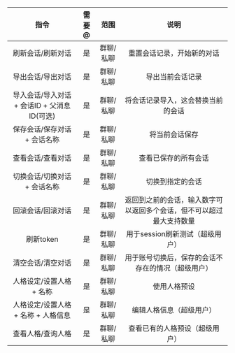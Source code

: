 | 指令 | 需要@ | 范围 | 说明 |
|:-----:|:----:|:----:|:----:|
| 刷新会话/刷新对话 | 是 | 群聊/私聊 | 重置会话记录，开始新的对话 |
| 导出会话/导出对话 | 是 | 群聊/私聊 | 导出当前会话记录 |
| 导入会话/导入对话 + 会话ID + 父消息ID(可选) | 是 | 群聊/私聊 | 将会话记录导入，这会替换当前的会话 |
| 保存会话/保存对话 + 会话名称 | 是 | 群聊/私聊 | 将当前会话保存 |
| 查看会话/查看对话 | 是 | 群聊/私聊 | 查看已保存的所有会话 |
| 切换会话/切换对话 + 会话名称 | 是 | 群聊/私聊 | 切换到指定的会话 |
| 回滚会话/回滚对话 | 是 | 群聊/私聊 | 返回到之前的会话，输入数字可以返回多个会话，但不可以超过最大支持数量 |
| 刷新token | 是 | 群聊/私聊 | 用于session刷新测试（超级用户） |
| 清空会话/清空对话 | 是 | 群聊/私聊 | 用于账号切换后，保存的会话不存在的情况（超级用户） |
| 人格设定/设置人格 + 名称 | 是 | 群聊/私聊 | 使用人格预设 |
| 人格设定/设置人格 + 名称 + 人格信息 | 是 | 群聊/私聊 | 编辑人格信息（超级用户） |
| 查看人格/查询人格 | 是 | 群聊/私聊 | 查看已有的人格预设（超级用户） |